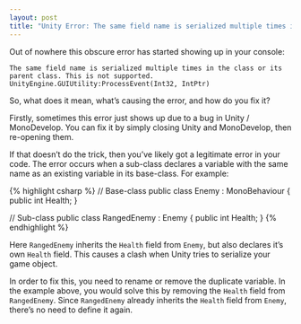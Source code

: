 ```yaml
---
layout: post
title: "Unity Error: The same field name is serialized multiple times in the class or its parent class"
---
```

Out of nowhere this obscure error has started showing up in your console:

<div class="highlighter-rouge"><pre class="highlight"><code style="white-space:pre-wrap;">The same field name is serialized multiple times in the class or its parent class. This is not supported.
UnityEngine.GUIUtility:ProcessEvent(Int32, IntPtr)
</code></pre></div>

So, what does it mean, what’s causing the error, and how do you fix it?

Firstly, sometimes this error just shows up due to a bug in Unity / MonoDevelop. You can fix it by simply closing Unity and MonoDevelop, then re-opening them.

If that doesn’t do the trick, then you’ve likely got a legitimate error in your code. The error occurs when a sub-class declares a variable with the same name as an existing variable in its base-class. For example:

{% highlight csharp %}
// Base-class
public class Enemy : MonoBehaviour {
    public int Health;
}

// Sub-class
public class RangedEnemy : Enemy {
    public int Health;
}
{% endhighlight %}

Here `RangedEnemy` inherits the `Health` field from `Enemy`, but also declares it’s own `Health` field. This causes a clash when Unity tries to serialize your game object.

In order to fix this, you need to rename or remove the duplicate variable. In the example above, you would solve this by removing the `Health` field from `RangedEnemy`. Since `RangedEnemy` already inherits the `Health` field from `Enemy`, there’s no need to define it again.

